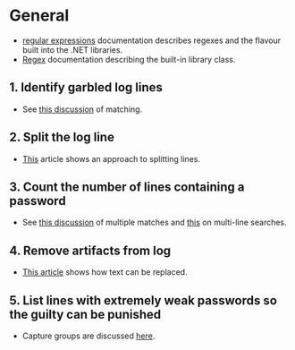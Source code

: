 # General

- [regular expressions][regular-expressions] documentation describes regexes and the flavour built into the .NET libraries.
- [Regex][regex] documentation describing the built-in library class.

## 1. Identify garbled log lines

- See [this discussion][ismatch] of matching.

## 2. Split the log line

- [This][split] article shows an approach to splitting lines.

## 3. Count the number of lines containing a password

- See [this discussion][multiple-matches] of multiple matches and [this][multi-line] on multi-line searches.

## 4. Remove artifacts from log

- [This article][replace] shows how text can be replaced.

## 5. List lines with extremely weak passwords so the guilty can be punished

- Capture groups are discussed [here][capture-groups].

[regular-expressions]: https://docs.microsoft.com/en-us/dotnet/standard/base-types/regular-expression-language-quick-reference
[regex]: https://docs.microsoft.com/en-us/dotnet/api/system.text.regularexpressions.regex?view=netcore-3.1
[ismatch]: https://docs.microsoft.com/en-us/dotnet/api/system.text.regularexpressions.regex.ismatch?view=netcore-3.1
[split]: https://docs.microsoft.com/en-us/dotnet/api/system.text.regularexpressions.regex.split?view=netcore-3.1
[multiple-matches]: https://docs.microsoft.com/en-us/dotnet/api/system.text.regularexpressions.regex.matches?view=netcore-3.1
[multi-line]: https://docs.microsoft.com/en-us/dotnet/api/system.text.regularexpressions.regexoptions?view=netcore-3.1
[replace]: https://docs.microsoft.com/en-us/dotnet/api/system.text.regularexpressions.regex.replace?view=netcore-3.1
[capture-groups]: https://docs.microsoft.com/en-us/dotnet/standard/base-types/grouping-constructs-in-regular-expressions
